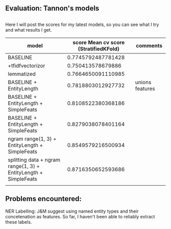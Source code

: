 ## Evaluation: Tannon's models
## 
Here I will post the scores for my latest models, so you can see what I
try and what results I get.

| **model**  | **score** Mean cv score (StratifiedKFold)| **comments** |
| -------- | -------- | -------- |
| BASELINE  | 0.7745792487781428 |  |
| +tfidfvectorizor | 0.750413578679886 | |
| lemmatized  | 0.7664650091110985  |  |
| BASELINE + EntityLength | 0.7818803012927732 | unions features |
| BASELINE + EntityLength + SimpleFeats | 0.8108522380368186 |  |
| BASELINE + EntityLength + SimpleFeats | 0.8279038078401164 |  |
| ngram range(1, 3) + EntityLength + SimpleFeats | 0.8549579216500934 |  |
| splitting data + ngram range(1, 3) + EntityLength + SimpleFeats | 0.8716350652593686 |  |
|  |  |  |

 
## Problems encountered:
NER Labelling: J&M suggest using named entity types and their
concetenation as features. So far, I haven't been able to reliably extract these labels.
